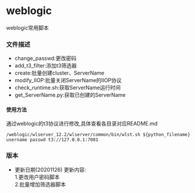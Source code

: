 # weblogic
weblogic常用脚本

### 文件描述
- change_passwd:更改密码
- add_t3_filter:添加t3筛选器
- create:批量创建cluster、ServerName
- modify_IIOP:批量关闭ServerName的IIOP协议
- check_runtime.sh:获取ServerName运行时间
- get_ServerName.py:获取已创建的ServerName


#### 使用方法
通过weblogic的t3协议进行修改,具体查看各目录对应README.md
```
/weblogic/wlserver_12.2/wlserver/common/bin/wlst.sh ${python_filename} username passwd t3://127.0.0.1:7001

```

### 版本
- 更新日期(20201126)
更新内容:  
1.更改用户密码脚本  
2.批量增加筛选器脚本